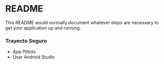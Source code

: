 # README #

This README would normally document whatever steps are necessary to get your application up and running.

### Trayecto Seguro ###

* App Piltoto
* Usar Android Studio
